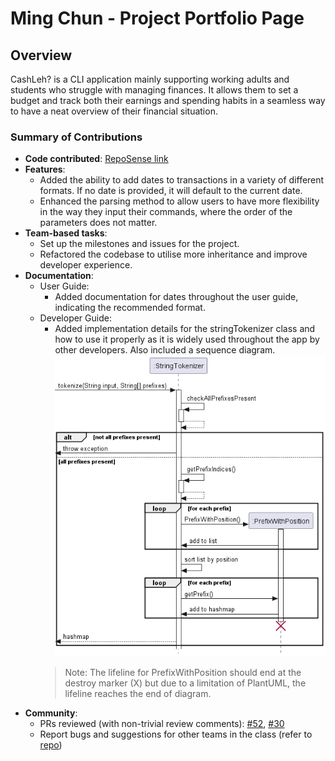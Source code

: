 # Ming Chun - Project Portfolio Page

## Overview

CashLeh? is a CLI application mainly supporting working adults and students who struggle with managing finances.
It allows them to set a budget and track both their earnings and spending habits in a seamless way to have a
neat overview of their financial situation.

### Summary of Contributions

* **Code contributed**: [RepoSense link](https://nus-cs2113-ay2324s1.github.io/tp-dashboard/?search=&sort=groupTitle&sortWithin=title&timeframe=commit&mergegroup=&groupSelect=groupByRepos&breakdown=true&checkedFileTypes=docs~functional-code~test-code&since=2023-09-22&tabOpen=true&tabType=authorship&tabAuthor=mcmc101001&tabRepo=AY2324S1-CS2113-W12-2%2Ftp%5Bmaster%5D&authorshipIsMergeGroup=false&authorshipFileTypes=docs~functional-code~test-code&authorshipIsBinaryFileTypeChecked=false&authorshipIsIgnoredFilesChecked=false)
* **Features**:
    * Added the ability to add dates to transactions in a variety of different formats.
  If no date is provided, it will default to the current date.
    * Enhanced the parsing method to allow users to have more flexibility in the way they input
    their commands, where the order of the parameters does not matter.
* **Team-based tasks**:
    * Set up the milestones and issues for the project.
    * Refactored the codebase to utilise more inheritance and improve developer experience.
* **Documentation**:
  * User Guide:
    * Added documentation for dates throughout the user guide, indicating the recommended format.
  * Developer Guide:
    * Added implementation details for the stringTokenizer class and how to use it properly
    as it is widely used throughout the app by other developers. Also included a sequence diagram.
    ![](../images/stringTokenizer.png)
    > Note: The lifeline for PrefixWithPosition should end at the destroy marker (X) but due to a limitation of PlantUML, the lifeline reaches the end of diagram.
* **Community**:
  * PRs reviewed (with non-trivial review comments): [#52](https://github.com/AY2324S1-CS2113-W12-2/tp/pull/52), [#30](https://github.com/AY2324S1-CS2113-W12-2/tp/pull/30)
  * Report bugs and suggestions for other teams in the class (refer to [repo](https://github.com/mcmc101001/ped/issues))